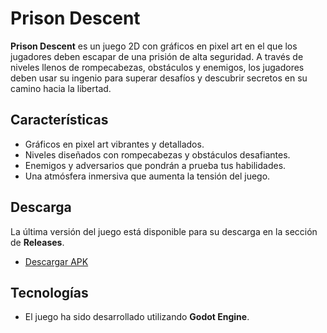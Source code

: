 # Prison Descent

**Prison Descent** es un juego 2D con gráficos en pixel art en el que los jugadores deben escapar de una prisión de alta seguridad. A través de niveles llenos de rompecabezas, obstáculos y enemigos, los jugadores deben usar su ingenio para superar desafíos y descubrir secretos en su camino hacia la libertad.

## Características
- Gráficos en pixel art vibrantes y detallados.
- Niveles diseñados con rompecabezas y obstáculos desafiantes.
- Enemigos y adversarios que pondrán a prueba tus habilidades.
- Una atmósfera inmersiva que aumenta la tensión del juego.

## Descarga

La última versión del juego está disponible para su descarga en la sección de **Releases**.

- [Descargar APK]([https://github.com/usuario/prison-descent/releases](https://github.com/Alvaro73/prison-descent/releases/tag/Apk))

## Tecnologías

- El juego ha sido desarrollado utilizando **Godot Engine**.
